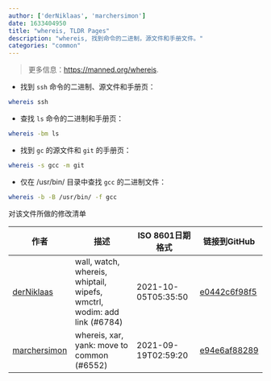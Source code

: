 ```yaml
---
author: ['derNiklaas', 'marchersimon']
date: 1633404950
title: "whereis, TLDR Pages"
description: "whereis, 找到命令的二进制，源文件和手册文件。"
categories: "common"
---
```

> 更多信息：<https://manned.org/whereis>.

- 找到 `ssh` 命令的二进制、源文件和手册页：

```bash
whereis ssh
```

- 查找 `ls` 命令的二进制和手册页：

```bash
whereis -bm ls
```

- 找到 `gc` 的源文件和 `git` 的手册页：

```bash
whereis -s gcc -m git
```

- 仅在 /usr/bin/ 目录中查找 `gcc` 的二进制文件：

```bash
whereis -b -B /usr/bin/ -f gcc
```
对该文件所做的修改清单


作者 | 描述 | ISO 8601日期格式 | 链接到GitHub
------|-----|-----|-----
[derNiklaas](mailto:derNiklaas@users.noreply.github.com) | wall, watch, whereis, whiptail, wipefs, wmctrl, wodim: add link (#6784) | 2021-10-05T05:35:50 | [e0442c6f98f5](https://github.com/tldr-pages/tldr/commit/e0442c6f98f5e01ffc3acd1398249cf0a8a3673d)
[marchersimon](mailto:50295997+marchersimon@users.noreply.github.com) | whereis, xar, yank: move to common (#6552) | 2021-09-19T02:59:20 | [e94e6af88289](https://github.com/tldr-pages/tldr/commit/e94e6af88289f26bf25c85b45971f240f56d8672)

